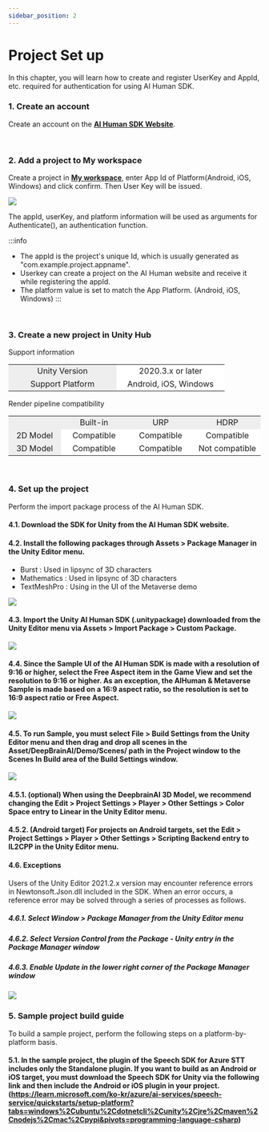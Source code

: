```yaml
---
sidebar_position: 2
---
```


# Project Set up

In this chapter, you will learn how to create and register UserKey and AppId, etc. required for authentication for using AI Human SDK.

### 1. Create an account

Create an account on the **[AI Human SDK Website](https://www.aistudios.com/aihuman)**.


<br/>

### 2. Add a project to My workspace

Create a project in **[My workspace](https://aihuman.aistudios.com/aihuman/sdk)**, enter App Id of Platform(Android, iOS, Windows) and click confirm. Then User Key will be issued.

<img src="/img/aihuman/unity/SDK_WebPage_UserKey.png" />

The appId, userKey, and platform information will be used as arguments for Authenticate(), an authentication function.

:::info

- The appId is the project's unique Id, which is usually generated as "com.example.project.appname".
- Userkey can create a project on the AI Human website and receive it while registering the appId.
- The platform value is set to match the App Platform. (Android, iOS, Windows)
:::


<br/>

### 3. Create a new project in Unity Hub

Support information

<table>
	<tr>
		<td width="200" align="center" bgcolor="#eeeeee">Unity Version</td>	
		<td width="200" align="center" bgcolor="#ffffff">2020.3.x or later</td>		
	</tr>
	<tr>
		<td width="200" align="center" bgcolor="#eeeeee">Support Platform</td>
		<td width="200" align="center" bgcolor="#ffffff">Android, iOS, Windows</td>
	</tr>	
</table>

Render pipeline compatibility

<table>
	<tr>
		<td width="200" align="center" bgcolor="#eeeeee"></td>	
		<td width="200" align="center" bgcolor="#eeeeee">Built-in</td>	
		<td width="200" align="center" bgcolor="#eeeeee">URP</td>
		<td width="200" align="center" bgcolor="#eeeeee">HDRP</td>		
	</tr>
	<tr>
		<td width="200" align="center" bgcolor="#eeeeee">2D Model</td>
		<td width="200" align="center" bgcolor="#ffffff">Compatible</td>
		<td width="200" align="center" bgcolor="#ffffff">Compatible</td>
		<td width="200" align="center" bgcolor="#ffffff">Compatible</td>
	</tr>
	<tr>
		<td width="200" align="center" bgcolor="#eeeeee">3D Model</td>
		<td width="200" align="center" bgcolor="#ffffff">Compatible</td>
		<td width="200" align="center" bgcolor="#ffffff">Compatible</td>
		<td width="200" align="center" bgcolor="#ffffff">Not compatible</td>
	</tr>	
</table>


<br/>

### 4. Set up the project

Perform the import package process of the AI Human SDK.

#### 4.1. Download the SDK for Unity from the AI Human SDK website.

#### 4.2. Install the following packages through Assets > Package Manager in the Unity Editor menu.

- Burst : Used in lipsync of 3D characters
- Mathematics : Used in lipsync of 3D characters
- TextMeshPro : Using in the UI of the Metaverse demo

<img src="/img/aihuman/unity/package_manager.png" />

#### 4.3. Import the Unity AI Human SDK (.unitypackage) downloaded from the Unity Editor menu via Assets > Import Package > Custom Package.

<img src="/img/aihuman/unity/import_package.png" />

#### 4.4. Since the Sample UI of the AI Human SDK is made with a resolution of 9:16 or higher, select the Free Aspect item in the Game View and set the resolution to 9:16 or higher. As an exception, the AIHuman & Metaverse Sample is made based on a 16:9 aspect ratio, so the resolution is set to 16:9 aspect ratio or Free Aspect.

<img src="/img/aihuman/unity/aspect.png" />

#### 4.5. To run Sample, you must select File > Build Settings from the Unity Editor menu and then drag and drop all scenes in the Asset/DeepBrainAI/Demo/Scenes/ path in the Project window to the Scenes In Build area of the Build Settings window.

<img src="/img/aihuman/unity/build_setting.png" />

#### 4.5.1. (optional) When using the DeepbrainAI 3D Model, we recommend changing the Edit > Project Settings > Player > Other Settings > Color Space entry to Linear in the Unity Editor menu.

#### 4.5.2. (Android target) For projects on Android targets, set the Edit > Project Settings > Player > Other Settings > Scripting Backend entry to IL2CPP in the Unity Editor menu.

#### 4.6. Exceptions

Users of the Unity Editor 2021.2.x version may encounter reference errors in Newtonsoft.Json.dll included in the SDK. When an error occurs, a reference error may be solved through a series of processes as follows.

##### 4.6.1. Select Window > Package Manager from the Unity Editor menu
##### 4.6.2. Select Version Control from the Package - Unity entry in the Package Manager window
##### 4.6.3. Enable Update in the lower right corner of the Package Manager window

<img src="/img/aihuman/unity/Newtonsoft_Json.png" />


<br/>

### 5. Sample project build guide

To build a sample project, perform the following steps on a platform-by-platform basis.

#### 5.1. In the sample project, the plugin of the Speech SDK for Azure STT includes only the Standalone plugin. If you want to build as an Android or iOS target, you must download the Speech SDK for Unity via the following link and then include the Android or iOS plugin in your project. (https://learn.microsoft.com/ko-kr/azure/ai-services/speech-service/quickstarts/setup-platform?tabs=windows%2Cubuntu%2Cdotnetcli%2Cunity%2Cjre%2Cmaven%2Cnodejs%2Cmac%2Cpypi&pivots=programming-language-csharp)
